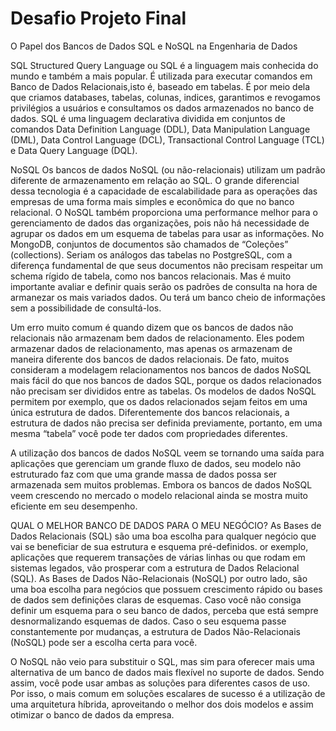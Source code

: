 #                          Desafio Projeto Final

O Papel dos Bancos de Dados SQL e NoSQL na Engenharia de Dados

SQL Structured Query Language ou SQL é a linguagem mais conhecida do mundo e também a mais popular. É utilizada para executar comandos em Banco de Dados Relacionais,isto é, baseado em tabelas. É por meio dela que criamos databases, tabelas, colunas, indices, garantimos e revogamos privilégios a usuários e consultamos os dados armazenados no banco de dados. SQL é uma linguagem declarativa dividida em conjuntos de comandos Data Definition Language (DDL), Data Manipulation Language (DML), Data Control Language (DCL), Transactional Control Language (TCL) e Data Query Language (DQL).

NoSQL Os bancos de dados NoSQL (ou não-relacionais) utilizam um padrão diferente de armazenamento em relação ao SQL. O grande diferencial dessa tecnologia é a capacidade de escalabilidade para as operações das empresas de uma forma mais simples e econômica do que no banco relacional. O NoSQL também proporciona uma performance melhor para o gerenciamento de dados das organizações, pois não há necessidade de agrupar os dados em um esquema de tabelas para usar as informações. No MongoDB, conjuntos de documentos são chamados de “Coleções” (collections). Seriam os análogos das tabelas no PostgreSQL, com a diferença fundamental de que seus documentos não precisam respeitar um schema rígido de tabela, como nos bancos relacionais. Mas é muito importante avaliar e definir quais serão os padrões de consulta na hora de armanezar os mais variados dados. Ou terá um banco cheio de informações sem a possibilidade de consultá-los.

Um erro muito comum é quando dizem que os bancos de dados não relacionais não armazenam bem dados de relacionamento. Eles podem armazenar dados de relacionamento, mas apenas os armazenam de maneira diferente dos bancos de dados relacionais. De fato, muitos consideram a modelagem relacionamentos nos bancos de dados NoSQL mais fácil do que nos bancos de dados SQL, porque os dados relacionados não precisam ser divididos entre as tabelas. Os modelos de dados NoSQL permitem por exemplo, que os dados relacionados sejam feitos em uma única estrutura de dados. Diferentemente dos bancos relacionais, a estrutura de dados não precisa ser definida previamente, portanto, em uma mesma “tabela” você pode ter dados com propriedades diferentes.

A utilização dos bancos de dados NoSQL veem se tornando uma saída para aplicações que gerenciam um grande fluxo de dados, seu modelo não estruturado faz com que uma grande massa de dados possa ser armazenada sem muitos problemas. Embora os bancos de dados NoSQL veem crescendo no mercado o modelo relacional ainda se mostra muito eficiente em seu desempenho.

QUAL O MELHOR BANCO DE DADOS PARA O MEU NEGÓCIO? As Bases de Dados Relacionais (SQL) são uma boa escolha para qualquer negócio que vai se beneficiar de sua estrutura e esquema pré-definidos. or exemplo, aplicações que requerem transações de várias linhas ou que rodam em sistemas legados, vão prosperar com a estrutura de Dados Relacional (SQL). As Bases de Dados Não-Relacionais (NoSQL) por outro lado, são uma boa escolha para negócios que possuem crescimento rápido ou bases de dados sem definições claras de esquemas. Caso você não consiga definir um esquema para o seu banco de dados, perceba que está sempre desnormalizando esquemas de dados. Caso o seu esquema passe constantemente por mudanças, a estrutura de Dados Não-Relacionais (NoSQL) pode ser a escolha certa para você.

O NoSQL não veio para substituir o SQL, mas sim para oferecer mais uma alternativa de um banco de dados mais flexível no suporte de dados. Sendo assim, você pode usar ambas as soluções para diferentes casos de uso. Por isso, o mais comum em soluções escalares de sucesso é a utilização de uma arquitetura híbrida, aproveitando o melhor dos dois modelos e assim otimizar o banco de dados da empresa.
